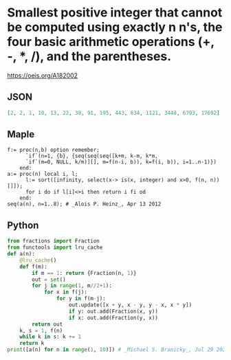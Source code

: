 # Smallest positive integer that cannot be computed using exactly n n's, the four basic arithmetic operations \(\+, \-, \*, /\), and the parentheses\.
https://oeis.org/A182002
## JSON
```JSON
[2, 2, 1, 10, 13, 22, 38, 91, 195, 443, 634, 1121, 3448, 6793, 17692]
```
## Maple
```Maple
f:= proc(n,b) option remember;
      `if`(n=1, {b}, {seq(seq(seq([k+m, k-m, k*m,
      `if`(m=0, NULL, k/m)][], m=f(n-i, b)), k=f(i, b)), i=1..n-1)})
    end:
a:= proc(n) local i, l;
      l:= sort([infinity, select(x-> is(x, integer) and x>0, f(n, n))[]]);
      for i do if l[i]<>i then return i fi od
    end:
seq(a(n), n=1..8); # _Alois P. Heinz_, Apr 13 2012
```
## Python
```Python
from fractions import Fraction
from functools import lru_cache
def a(n):
    @lru_cache()
    def f(m):
        if m == 1: return {Fraction(n, 1)}
        out = set()
        for j in range(1, m//2+1):
            for x in f(j):
                for y in f(m-j):
                    out.update([x + y, x - y, y - x, x * y])
                    if y: out.add(Fraction(x, y))
                    if x: out.add(Fraction(y, x))
        return out
    k, s = 1, f(n)
    while k in s: k += 1
    return k
print([a(n) for n in range(1, 10)]) # _Michael S. Branicky_, Jul 29 2022
```
